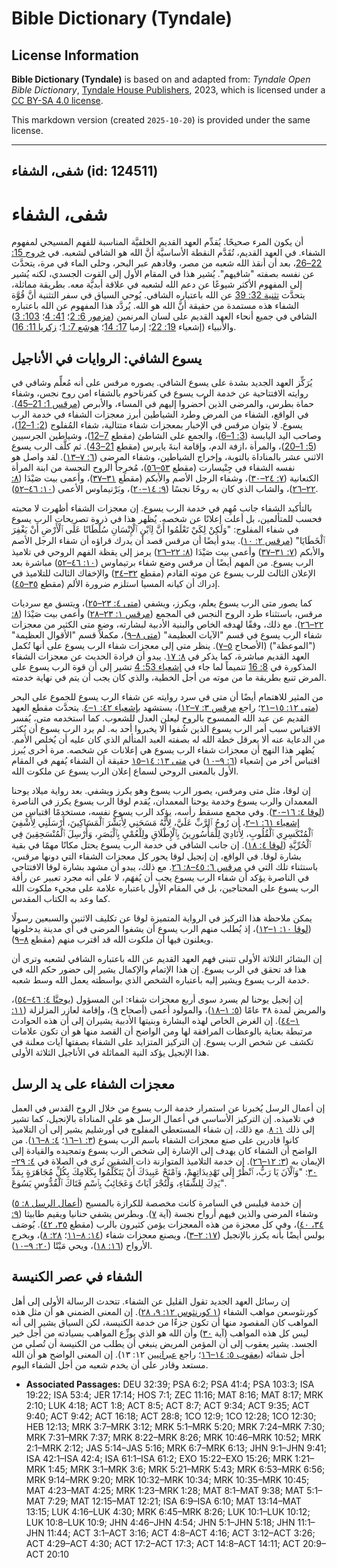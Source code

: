 # Bible Dictionary (Tyndale)

## License Information

**Bible Dictionary (Tyndale)** is based on and adapted from: _Tyndale Open Bible Dictionary_, [Tyndale House Publishers](https://tyndaleopenresources.com/), 2023, which is licensed under a [CC BY-SA 4.0 license](https://creativecommons.org/licenses/by-sa/4.0/legalcode.en).

This markdown version (created `2025-10-20`) is provided under the same license.



--------------------------------

## شفى، الشفاء (id: 124511)

شفى، الشفاء
===========

أن يكون المرء صحيحًا. يُقدِّم العهد القديم الخلفيَّة المناسبة للفهم المسيحي لمفهوم الشفاء. في العهد القديم، تُقَدَّم النقطة الأساسيَّة أنَّ الله هو الشافي لشعبه. في [خروج 15: 22–26](https://ref.ly/Exod15:22-Exod15:26)، بعد أن أنقذ الله شعبه من مصر، وقادهم عبر البحر، وحلى الماء في مرة، يتحدَّث عن نفسه بصفته "شافيهم". يُشير هذا في المقام الأول إلى القوت الجسدي، لكنه يُشير إلى المفهوم الأكثر شيوعًا عن دعم الله لشعبه في علاقة أبديَّة معه. بطريقة مماثلة، يتحدَّث [تثنية 32: 39](https://ref.ly/Deut32:39) عن الله باعتباره الشافي. يُوحي السياق في سفر التثنية أنَّ قُوَّة الشفاء هذه مستمدة من حقيقة أنَّ الله هو الله. يُردَّد هذا المفهوم عن الله باعتباره الشافي في جميع أنحاء العهد القديم على لسان المرنمين ([مزمور 6: 2](https://ref.ly/Ps6:2)؛ [41: 4](https://ref.ly/Ps41:4)؛ [103: 3](https://ref.ly/Ps103:3)) والأنبياء (إشعياء [19: 22](https://ref.ly/Isa19:22)؛ إرميا [17: 14](https://ref.ly/Jer17:14)؛ [هوشع 7: 1](https://ref.ly/Hos7:1)؛ [زكريا 11: 16](https://ref.ly/Zech11:16)).

يسوع الشافي: الروايات في الأناجيل
---------------------------------

يُرَكِّز العهد الجديد بشدة على يسوع الشافي. يصوره مرقس على أنه مُعلِّم وشافي في روايته الافتتاحية عن خدمة الرب يسوع في كفرناحوم بالشفاء امن روح نجس، وشفاء حماة بطرس، والمرضى الذين أُحضروا إليهم في المساء، والأبرص ([مرقس 1: 21–45](https://ref.ly/Mark1:21-Mark1:45)). في الواقع، الشفاء من المرض وطرد الشياطين أبرز معجزات الشفاء في خدمة الرب يسوع. لا يتوان مرقس في الإخبار بمعجزات شفاء متتالية، شفاء المُفلوج ([2: 1–12](https://ref.ly/Mark2:1-Mark2:12))، وصاحب اليد اليابسة ([3: 1–6](https://ref.ly/Mark3:1-Mark3:6))، والجمع على الشاطئ (مقطع [7–12](https://ref.ly/Mark3:7-Mark3:12))، وشياطين الجرسيين ([5: 1–20](https://ref.ly/Mark5:1-Mark5:20))، والمرأة ،ازفة الدم، وإقامة ابنةَ يايرس (مقطع [21–43](https://ref.ly/Mark5:21-Mark5:43)). ثم كلَّف الرب يسوع الاثني عشر بالمناداة بالتوبة، وإخراج الشياطين، وشفاء المرضى ([٦: ٧–١٣](https://ref.ly/Mark6:7-Mark6:13)). لقد واصل هو نفسه الشفاء في جِنْيسارت (مقطع [٥٣–٥٦](https://ref.ly/Mark6:53-Mark6:56))، مُخرِجاً الروح النجسة من ابنة المرأة الكنعانية ([٧: ٢٤–٣٠](https://ref.ly/Mark7:24-Mark7:30))، وشفاء الرجل الأصم والأبكم (مقطع [٣١–٣٧](https://ref.ly/Mark7:31-Mark7:37))، وأعمى بيت صَيْدَا ([٨: ٢٢–٢٦](https://ref.ly/Mark8:22-Mark8:26))، والشاب الذي كان به روحًا نجسًا ([٩: ١٤–٢٠](https://ref.ly/Mark9:14-Mark9:20))، وبَرْتيماوس الأعمى ([١٠: ٤٦–٥٢](https://ref.ly/Mark10:46-Mark10:52)).

بالتأكيد الشفاء جانب مُهِم في خدمة الرب يسوع. إن معجزات الشفاء أظهرت لا محبته فحسب للمتألمين، بل أعلت إعلانًا عن شخصه. يُظهر هذا في ذروة تصريحات الرب يسوع في شفاء المفلوج: "وَلَكِنْ لِكَيْ تَعْلَمُوا أَنَّ لِٱبْنِ ٱلْإِنْسَانِ سُلْطَانًا عَلَى ٱلْأَرْضِ أَنْ يَغْفِرَ ٱلْخَطَايَا" ([مرقس ٢: ١٠](https://ref.ly/Mark2:10)). يبدو أيضًا أن مرقس قصد أن يدرك قراؤه أن شفاء الرجل الأصم والأبكم ([٧: ٣١–٣٧](https://ref.ly/Mark7:31-Mark7:37)) وأعمى بيت صَيْدَا ([٨: ٢٢–٢٦](https://ref.ly/Mark8:22-Mark8:26)) يرمز إلى يقظة الفهم الروحي في تلاميذ الرب يسوع. من المهم أيضًا أن مرقس وضع شفاء برتيماوس ([١٠: ٤٦–٥٢](https://ref.ly/Mark10:46-Mark10:52)) مباشرة بعد الإعلان الثالث للرب يسوع عن موته القادم (مقطع [٣٢–٣٤](https://ref.ly/Mark10:32-Mark10:34)) والإخفاك الثالث للتلاميذ في إدراك أن كيانه المسيا استلزم ضرورة الألم (مقطع [٣٥–٤٥](https://ref.ly/Mark10:35-Mark10:45)).

كما يصور متى الرب يسوع يعلم، ويكرز، ويشفي ([متى ٤: ٢٣–٢٥](https://ref.ly/Matt4:23-Matt4:25))، ويتسق مع سرديات مرقس، باستثناء طرد الروح النجس في المجمع ([مرقس ١: ٢٣–٢٨](https://ref.ly/Mark1:23-Mark1:28)) وأعمى بيت صَيْدَا ([٨: ٢٢–٢٦](https://ref.ly/Mark8:22-Mark8:26)). مع ذلك، وفقًا لهدفه الخاص والبنية الأدبية لبشارته، وضع متى الكثير من معجزات شفاء الرب يسوع في قسم "الآيات العظيمة" ([متى ٨–٩](https://ref.ly/Matt8:1-Matt9:38))، مكملاً قسم "الأقوال العظيمة" ("الموعظة") (الأصحاح [٥–٧](https://ref.ly/Matt5:1-Matt7:29)). ينظر متى إلى معجزات شفاء الرب يسوع على أنها تُكمل العهد القديم مباشرة، كما يذكر في [٨: ١٧](https://ref.ly/Matt8:17). يبدو أن فرادة الحديث عن معجزات الشفاء المذكورة في [8: 16](https://ref.ly/Matt8:16) تتميماً لما جاء في [إشعياء 53: 4](https://ref.ly/Isa53:4) تشير إلى أن قوة الرب يسوع على المرض تنبع بطريقة ما من موته من أجل الخطية، والذي كان يجب أن يتم في نهاية خدمته.

من المثير للاهتمام أيضًا أن متى في سرد روايته عن شفاء الرب يسوع للجموع على البحر ([متى ١٢: ١٥–٢١](https://ref.ly/Matt12:15-Matt12:21)؛ راجع [مرقس ٣: ٧–١٢](https://ref.ly/Mark3:7-Mark3:12))، يستشهد [بإشعياء ٤٢: ١–٤](https://ref.ly/Isa42:1-Isa42:4). يتحدَّث مقطع العهد القديم عن عبد الله الممسوح بالروح ليعلن العدل للشعوب. كما استخدمه متى، يُفسر الاقتباس سبب أمر الرب يسوع الذين شُفوا ألا يخبروا أحد به. لم يرد الرب يسوع أن يُكثر من الدعاية عنه ألا يعرقل خطة الله له بصفته العبد المتألم الذي كان عليه أن يُخلص الأمم. يُظهر هذا النهج أن معجزات شفاء الرب يسوع هي إعلانات عن شخصه. مرة أخرى يُبرز اقتباس آخر من إشعياء ([٦: ٩–١٠](https://ref.ly/Isa6:9-Isa6:10)) في [متى ١٣: ١٤–١٥](https://ref.ly/Matt13:14-Matt13:15) حقيقة أن الشفاء يُفهم في المقام الأول بالمعنى الروحي لسماع إعلان الرب يسوع عن ملكوت الله.

إن لوقا، مثل متى ومرقس، يصور الرب يسوع وهو يكرز ويشفي. بعد رواية ميلاد يوحنا المعمدان والرب يسوع وخدمة يوحنا المعمدان، يُقدم لوقا الرب يسوع يكرز في الناصرة ([لوقا ٤: ١٦–٣٠](https://ref.ly/Luke4:16-Luke4:30)). وفي مجمع مسقط رأسه، يؤكد الرب يسوع نفسه، مستخدمًا اقتباس من [إشعياء ٦١: ١–٢](https://ref.ly/Isa61:1-Isa61:2)، أن رُوحُ ٱلرَّبِّ عَلَيَّ، لِأَنَّهُ مَسَحَنِي لِأُبَشِّرَ ٱلْمَسَاكِينَ، أَرْسَلَنِي لِأَشْفِيَ ٱلْمُنْكَسِرِي ٱلْقُلُوبِ، لِأُنَادِيَ لِلْمَأْسُورِينَ بِٱلْإِطْلَاقِ ولِلْعُمْيِ بِٱلْبَصَرِ، وَأُرْسِلَ ٱلْمُنْسَحِقِينَ فِي ٱلْحُرِّيَّةِ ([لوقا ٤: ١٨](https://ref.ly/Luke4:18)). إن جانب الشافي في خدمة الرب يسوع يحتل مكانًا مهمًا في بقية بشارة لوقا. في الواقع، إن إنجيل لوقا يحور كل معجزات الشفاء التي دونها مرقس، باستثناء تلك التي في [مرقس ٦: ٤٥–٨: ٢٦](https://ref.ly/Mark6:45-Mark8:26). مع ذلك، يبدو أن مشهد بشارة لوقا الافتتاحي في الناصرة يؤكد أن شفاء الرب يسوع يجب أن يُفهَم، لا على أنه مجرد تعبير عن رأفة الرب يسوع على المحتاجين، بل في المقام الأول باعتباره علامة على مجيء ملكوت الله كما وعد به الكتاب المقدس.

يمكن ملاحظة هذا التركيز في الرواية المتميزة لوقا عن تكليف الاثنين والسبعين رسولًا ([لوقا ١٠: ١–١٢](https://ref.ly/Luke10:1-Luke10:12))، إذ يُطلب منهم الرب يسوع أن يشفوا المرضى في أي مدينة يدخلونها ويعلنون فيها أن ملكوت الله قد اقترب منهم (مقطع [٨–٩](https://ref.ly/Luke10:8-Luke10:9)).

إن البشائر الثلاثة الأولى تتبنى فهم العهد القديم عن الله باعتباره الشافي لشعبه وترى أن هذا قد تحقق في الرب يسوع. إن هذا الإتمام والإكمال يشير إلى حضور حكم الله في خدمة الرب يسوع ويشير إليه باعتباره الشخص الذي بواسطته يعمل الله وسط شعبه.

إن إنجيل يوحنا لم يسرد سوى أربع معجزات شفاء: ابن المسؤول ([يوحنَّا ٤: ٤٦–٥٤](https://ref.ly/John4:46-John4:54))، والمريض لمدة ٣٨ عامًا ([٥: ١–١٨](https://ref.ly/John5:1-John5:18))، والمولود أعمى (أصحاح [٩](https://ref.ly/John9:1-John9:41))، وإقامة لعازر المزلزلة ([١١: ١–٤٤](https://ref.ly/John11:1-John11:44)). إن الغرض الخاص لهذه البشارة وبنيتها الأدبية يشيران إلى أن هذه الحوادث مرتبطة بعناية بالوعظات المرافقة لها ومن الواضح أن القصد منها هو أن تكون علامات تكشف عن شخص الرب يسوع. إن التركيز المتزايد على الشفاء بصفتها آيات معلنة في هذا الإنجيل يؤكد النية المماثلة في الأناجيل الثلاثة الأولى.

معجزات الشفاء على يد الرسل
--------------------------

إن أعمال الرسل يُخبرنا عن استمرار خدمة الرب يسوع من خلال الروح القدس في العمل في تلاميذه. إن التركيز الأساسي في أعمال الرسل هو على المناداة بالإنجيل، كما تشير إلى ذلك [١: ٨](https://ref.ly/Acts1:8). مع ذلك، إن شفاء المستعطي المفلوج في أورشليم يشير إلى أن التلاميذ كانوا قادرين على صنع معجزات الشفاء باسم الرب يسوع ([٣: ١–١٦](https://ref.ly/Acts3:1-Acts3:16)؛ [٤: ٨–١٦](https://ref.ly/Acts4:8-Acts4:16)). من الواضح أن الشفاء كان يهدف إلى الإشارة إلى شخص الرب يسوع وتمجيده والقيادة إلى الإيمان به ([٣: ١٢–٢٦](https://ref.ly/Acts3:12-Acts3:26)). إن خدمة التلاميذ المتوازنة ذات الشقين تُرى في الصلاة في [٤: ٢٩–٣٠](https://ref.ly/Acts4:29-Acts4:30): "وَٱلْآنَ يَا رَبُّ، ٱنْظُرْ إِلَى تَهْدِيدَاتِهِمْ، وَٱمْنَحْ عَبِيدَكَ أَنْ يَتَكَلَّمُوا بِكَلَامِكَ بِكُلِّ مُجَاهَرَةٍ بِمَدِّ يَدِكَ لِلشِّفَاءِ، وَلْتُجْرَ آيَاتٌ وَعَجَائِبُ بِٱسْمِ فَتَاكَ ٱلْقُدُّوسِ يَسُوعَ".

إن خدمة فيلبس في السامرة كانت مخصصة للكرازة بالمسيح ([أعمال الرسل ٨: ٥](https://ref.ly/Acts8:5)) وشفاء المرضى والذين فيهم أرواح نجسة (آية [٧](https://ref.ly/Acts8:7)). وبطرس يشفي حنانيا ويقيم طابيثا ([٩: ٣٤، ٤٠](https://ref.ly/Acts9:34))، وفي كل معجزة من هذه المعجزات يؤمن كثيرون بالرب (مقطع [٣٥، ٤٢](https://ref.ly/Acts9:35)). يُوصَف بولس أيضًا بأنه يكرز بالإنجيل ([١٧: ٢–٣](https://ref.ly/Acts17:2-Acts17:3))، ويصنع معجزات شفاء ([١٤: ٨–١١](https://ref.ly/Acts14:8-Acts14:11)؛ [٢٨: ٨](https://ref.ly/Acts28:8))، ويخرج الأرواح ([١٦: ١٨](https://ref.ly/Acts16:18))، ويحي مَيْتًا ([٢٠: ٩–١٠](https://ref.ly/Acts20:9-Acts20:10)).

الشفاء في عصر الكنيسة
---------------------

إن رسائل العهد الجديد تقول القليل عن الشفاء. تتحدث الرسالة الأولى إلى أهل كورنثوسعن مواهب الشفاء ([١ كورنثوس ١٢: ٩، ٢٨](https://ref.ly/1Cor12:9)). إن المعنى الضمني هو أن مثل هذه المواهب كان المقصود منها أن تكون جزءًا من خدمة الكنيسة، لكن السياق يشير إلى أنه ليس كل هذه المواهب (آية [٣٠](https://ref.ly/1Cor12:30)) وأن الله هو الذي يوزِّع المواهب بسيادته من أجل خير الجسد. يشير يعقوب إلى أن المؤمن المريض ينبغي أن يطلب من الكنيسة أن تُصلي من أجل شفائه ([يعقوب ٥: ١٤–١٦](https://ref.ly/Jas5:14-Jas5:16)؛ راجع [عبرانيين](https://ref.ly/Heb12:13) ١٢: ١٣). إن المعنى الواضح هو أن الله مستعد وقادر على أن يخدم شعبه من أجل الشفاء اليوم.

* **Associated Passages:** DEU 32:39; PSA 6:2; PSA 41:4; PSA 103:3; ISA 19:22; ISA 53:4; JER 17:14; HOS 7:1; ZEC 11:16; MAT 8:16; MAT 8:17; MRK 2:10; LUK 4:18; ACT 1:8; ACT 8:5; ACT 8:7; ACT 9:34; ACT 9:35; ACT 9:40; ACT 9:42; ACT 16:18; ACT 28:8; 1CO 12:9; 1CO 12:28; 1CO 12:30; HEB 12:13; MRK 3:7–MRK 3:12; MRK 5:1–MRK 5:20; MRK 7:24–MRK 7:30; MRK 7:31–MRK 7:37; MRK 8:22–MRK 8:26; MRK 10:46–MRK 10:52; MRK 2:1–MRK 2:12; JAS 5:14–JAS 5:16; MRK 6:7–MRK 6:13; JHN 9:1–JHN 9:41; ISA 42:1–ISA 42:4; ISA 61:1–ISA 61:2; EXO 15:22–EXO 15:26; MRK 1:21–MRK 1:45; MRK 3:1–MRK 3:6; MRK 5:21–MRK 5:43; MRK 6:53–MRK 6:56; MRK 9:14–MRK 9:20; MRK 10:32–MRK 10:34; MRK 10:35–MRK 10:45; MAT 4:23–MAT 4:25; MRK 1:23–MRK 1:28; MAT 8:1–MAT 9:38; MAT 5:1–MAT 7:29; MAT 12:15–MAT 12:21; ISA 6:9–ISA 6:10; MAT 13:14–MAT 13:15; LUK 4:16–LUK 4:30; MRK 6:45–MRK 8:26; LUK 10:1–LUK 10:12; LUK 10:8–LUK 10:9; JHN 4:46–JHN 4:54; JHN 5:1–JHN 5:18; JHN 11:1–JHN 11:44; ACT 3:1–ACT 3:16; ACT 4:8–ACT 4:16; ACT 3:12–ACT 3:26; ACT 4:29–ACT 4:30; ACT 17:2–ACT 17:3; ACT 14:8–ACT 14:11; ACT 20:9–ACT 20:10

